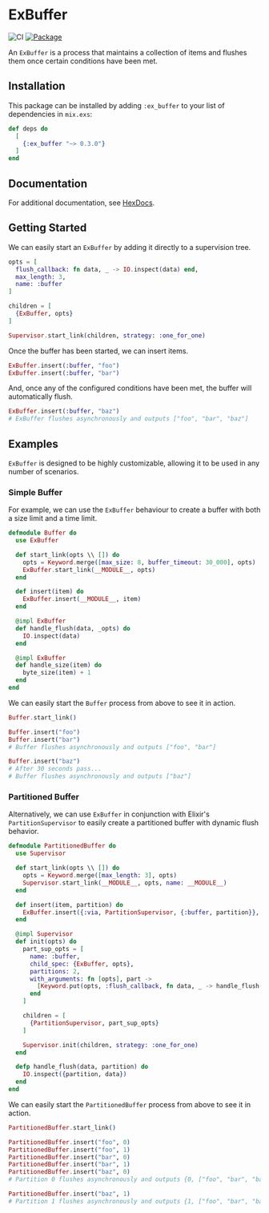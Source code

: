 # ExBuffer

![CI](https://github.com/gdwoolbert3/ex_buffer/actions/workflows/ci.yml/badge.svg)
[![Package](https://img.shields.io/hexpm/v/ex_buffer.svg)](https://hex.pm/packages/ex_buffer)

An `ExBuffer` is a process that maintains a collection of items and flushes them once certain conditions have
been met.

## Installation

This package can be installed by adding `:ex_buffer` to your list of dependencies in `mix.exs`:

```elixir
def deps do
  [
    {:ex_buffer "~> 0.3.0"}
  ]
end
```

## Documentation

For additional documentation, see [HexDocs](https://hexdocs.pm/ex_buffer/readme.html).

## Getting Started

We can easily start an `ExBuffer` by adding it directly to a supervision tree.

```elixir
opts = [
  flush_callback: fn data, _ -> IO.inspect(data) end,
  max_length: 3,
  name: :buffer
]

children = [
  {ExBuffer, opts}
]

Supervisor.start_link(children, strategy: :one_for_one)
```

Once the buffer has been started, we can insert items.

```elixir
ExBuffer.insert(:buffer, "foo")
ExBuffer.insert(:buffer, "bar")
```

And, once any of the configured conditions have been met, the buffer will automatically flush.

```elixir
ExBuffer.insert(:buffer, "baz")
# ExBuffer flushes asynchronously and outputs ["foo", "bar", "baz"]
```

## Examples

`ExBuffer` is designed to be highly customizable, allowing it to be used in any number of scenarios.

### Simple Buffer

For example, we can use the `ExBuffer` behaviour to create a buffer with both a size limit and a time limit.

```elixir
defmodule Buffer do
  use ExBuffer

  def start_link(opts \\ []) do
    opts = Keyword.merge([max_size: 8, buffer_timeout: 30_000], opts)
    ExBuffer.start_link(__MODULE__, opts)
  end

  def insert(item) do
    ExBuffer.insert(__MODULE__, item)
  end

  @impl ExBuffer
  def handle_flush(data, _opts) do
    IO.inspect(data)
  end

  @impl ExBuffer
  def handle_size(item) do
    byte_size(item) + 1
  end
end
```

We can easily start the `Buffer` process from above to see it in action.

```elixir
Buffer.start_link()

Buffer.insert("foo")
Buffer.insert("bar")
# Buffer flushes asynchronously and outputs ["foo", "bar"]

Buffer.insert("baz")
# After 30 seconds pass...
# Buffer flushes asynchronously and outputs ["baz"]
```

### Partitioned Buffer

Alternatively, we can use `ExBuffer` in conjunction with Elixir's `PartitionSupervisor` to easily create a 
partitioned buffer with dynamic flush behavior.

```elixir
defmodule PartitionedBuffer do
  use Supervisor

  def start_link(opts \\ []) do
    opts = Keyword.merge([max_length: 3], opts)
    Supervisor.start_link(__MODULE__, opts, name: __MODULE__)
  end

  def insert(item, partition) do
    ExBuffer.insert({:via, PartitionSupervisor, {:buffer, partition}}, item)
  end

  @impl Supervisor
  def init(opts) do
    part_sup_opts = [
      name: :buffer,
      child_spec: {ExBuffer, opts},
      partitions: 2,
      with_arguments: fn [opts], part ->
        [Keyword.put(opts, :flush_callback, fn data, _ -> handle_flush(data, part) end)]
      end
    ]

    children = [
      {PartitionSupervisor, part_sup_opts}
    ]

    Supervisor.init(children, strategy: :one_for_one)
  end

  defp handle_flush(data, partition) do
    IO.inspect({partition, data})
  end
end
```

We can easily start the `PartitionedBuffer` process from above to see it in action.

```elixir
PartitionedBuffer.start_link()

PartitionedBuffer.insert("foo", 0)
PartitionedBuffer.insert("foo", 1)
PartitionedBuffer.insert("bar", 0)
PartitionedBuffer.insert("bar", 1)
PartitionedBuffer.insert("baz", 0)
# Partition 0 flushes asynchronously and outputs {0, ["foo", "bar", "baz"]}

PartitionedBuffer.insert("baz", 1)
# Partition 1 flushes asynchronously and outputs {1, ["foo", "bar", "baz"]}
```

